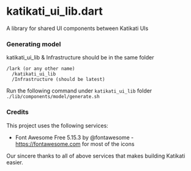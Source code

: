 # katikati_ui_lib.dart

A library for shared UI components between Katikati UIs

### Generating model
katikati_ui_lib & Infrastructure should be in the same folder
```
/lark (or any other name)
  /katikati_ui_lib
  /Infrastructure (should be latest)
```

Run the following command under `katikati_ui_lib` folder
`./lib/components/model/generate.sh`

### Credits
This project uses the following services:
  - Font Awesome Free 5.15.3 by @fontawesome - https://fontawesome.com for most of the icons

Our sincere thanks to all of above services that makes building Katikati easier.

